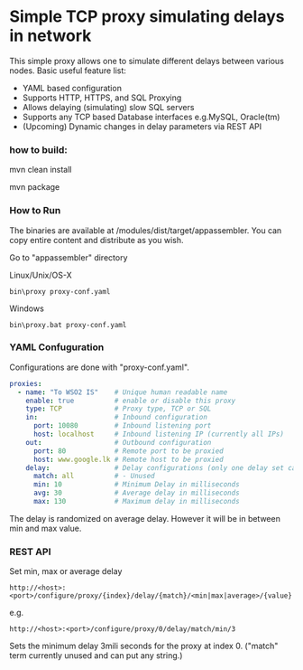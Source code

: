 # Simple TCP proxy simulating delays in network

This simple proxy allows one to simulate different delays between various nodes.
Basic useful feature list:

 * YAML based configuration
 * Supports HTTP, HTTPS, and SQL Proxying
 * Allows delaying (simulating) slow SQL servers
 * Supports any TCP based Database interfaces e.g.MySQL, Oracle(tm)
 * (Upcoming) Dynamic changes in delay parameters via REST API



### how to build:
mvn clean install

mvn package

### How to Run
The binaries are available at /modules/dist/target/appassembler.
You can copy entire content and distribute as you wish.

Go to "appassembler" directory 

Linux/Unix/OS-X
```
bin\proxy proxy-conf.yaml
```

Windows
```
bin\proxy.bat proxy-conf.yaml
```


### YAML Confuguration
Configurations are done with "proxy-conf.yaml". 

```yaml
proxies:
  - name: "To WSO2 IS"    # Unique human readable name
    enable: true          # enable or disable this proxy
    type: TCP             # Proxy type, TCP or SQL
    in:                   # Inbound configuration
      port: 10080         # Inbound listening port
      host: localhost     # Inbound listening IP (currently all IPs)
    out:                  # Outbound configuration
      port: 80            # Remote port to be proxied
      host: www.google.lk # Remote host to be proxied
    delay:                # Delay configurations (only one delay set can be configured currently)
      match: all          # - Unused
      min: 10             # Minimum Delay in milliseconds
      avg: 30             # Average delay in milliseconds 
      max: 130            # Maximum delay in milliseconds
```   

The delay is randomized on average delay. However it will be in between min and max value.

### REST API

Set min, max or average delay
```
http://<host>:<port>/configure/proxy/{index}/delay/{match}/<min|max|average>/{value}
```
e.g. 
```
http://<host>:<port>/configure/proxy/0/delay/match/min/3
```
Sets the minimum delay 3mili seconds for the proxy at index 0. ("match" term currently unused and can put any string.) 
